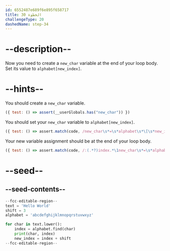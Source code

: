 ```yaml
---
id: 6552487e689f6e895f658717
title: الخطوة 30
challengeType: 20
dashedName: step-34
---
```


# --description--

Now you need to create a `new_char` variable at the end of your loop body. Set its value to `alphabet[new_index]`.

# --hints--

You should create a `new_char` variable.

```js
({ test: () => assert(__userGlobals.has("new_char")) })
```

You should set your `new_char` variable to `alphabet[new_index]`.

```js
({ test: () => assert.match(code, /new_char\s*=\s*alphabet\s*\[\s*new_index\s*\]/s) })
```

Your new variable assignment should be at the end of your loop body.

```js
({ test: () => assert.match(code, /:(.*?)index.*\1new_char\s*=\s*alphabet\s*\[\s*new_index\s*\]/s) })
```

# --seed--

## --seed-contents--

```py
--fcc-editable-region--
text = 'Hello World'
shift = 3
alphabet = 'abcdefghijklmnopqrstuvwxyz'

for char in text.lower():
    index = alphabet.find(char)
    print(char, index)
    new_index = index + shift
--fcc-editable-region--
```
